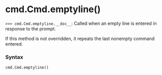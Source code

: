 # cmd.Cmd.emptyline()

`>>> cmd.Cmd.emptyline.__doc__`: Called when an empty line is entered in response to the prompt.

If this method is not overridden, it repeats the last nonempty command entered.

### Syntax

```python
cmd.Cmd.emptyline()
```
